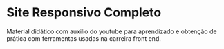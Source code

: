 # Site Responsivo Completo
Material didático com auxilio do youtube para aprendizado e obtenção de prática com ferramentas usadas na carreira front end.
